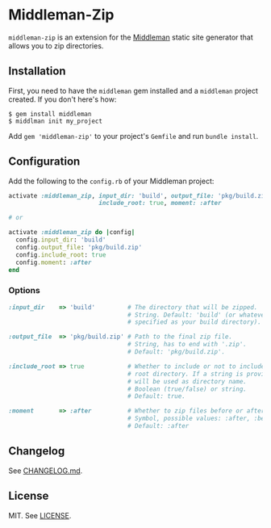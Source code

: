 # Middleman-Zip

`middleman-zip` is an extension for the [Middleman](http://middlemanapp.com/) static site generator that allows you to zip directories.

## Installation

First, you need to have the `middleman` gem installed and a `middleman` project created. If you don't here's how:

```
$ gem install middleman
$ middlman init my_project
```

Add `gem 'middleman-zip'` to your project's `Gemfile` and run `bundle install`.

## Configuration

Add the following to the `config.rb` of your Middleman project:

```ruby
activate :middleman_zip, input_dir: 'build', output_file: 'pkg/build.zip',
                         include_root: true, moment: :after

# or

activate :middleman_zip do |config|
  config.input_dir: 'build'
  config.output_file: 'pkg/build.zip'
  config.include_root: true
  config.moment: :after
end
```

### Options

```ruby
:input_dir    => 'build'         # The directory that will be zipped.
                                 # String. Default: 'build' (or whatever you 
                                 # specified as your build directory).

:output_file  => 'pkg/build.zip' # Path to the final zip file.
                                 # String, has to end with '.zip'.
                                 # Default: 'pkg/build.zip'.

:include_root => true            # Whether to include or not to include a
                                 # root directory. If a string is provided it
                                 # will be used as directory name.
                                 # Boolean (true/false) or string. 
                                 # Default: true.

:moment       => :after          # Whether to zip files before or after build.
                                 # Symbol, possible values: :after, :before.
                                 # Default: :after
```

## Changelog

See [CHANGELOG.md](CHANGELOG.md).

## License

MIT. See [LICENSE](LICENSE).
